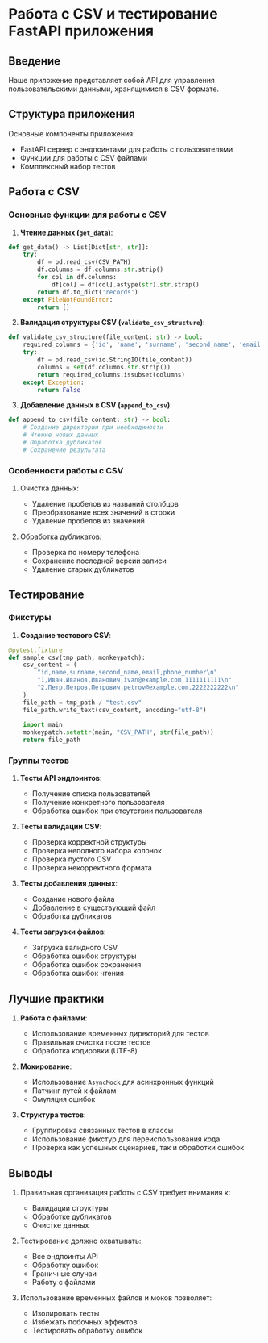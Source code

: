 # Работа с CSV и тестирование FastAPI приложения

## Введение

Наше приложение представляет собой API для управления пользовательскими данными, хранящимися в CSV формате.

## Структура приложения

Основные компоненты приложения:
- FastAPI сервер с эндпоинтами для работы с пользователями
- Функции для работы с CSV файлами
- Комплексный набор тестов

## Работа с CSV

### Основные функции для работы с CSV

1. **Чтение данных (`get_data`)**:
```python
def get_data() -> List[Dict[str, str]]:
    try:
        df = pd.read_csv(CSV_PATH)
        df.columns = df.columns.str.strip()
        for col in df.columns:
            df[col] = df[col].astype(str).str.strip()
        return df.to_dict('records')
    except FileNotFoundError:
        return []
```

2. **Валидация структуры CSV (`validate_csv_structure`)**:
```python
def validate_csv_structure(file_content: str) -> bool:
    required_columns = {'id', 'name', 'surname', 'second_name', 'email', 'phone_number'}
    try:
        df = pd.read_csv(io.StringIO(file_content))
        columns = set(df.columns.str.strip())
        return required_columns.issubset(columns)
    except Exception:
        return False
```

3. **Добавление данных в CSV (`append_to_csv`)**:
```python
def append_to_csv(file_content: str) -> bool:
    # Создание директории при необходимости
    # Чтение новых данных
    # Обработка дубликатов
    # Сохранение результата
```

### Особенности работы с CSV

1. Очистка данных:
   - Удаление пробелов из названий столбцов
   - Преобразование всех значений в строки
   - Удаление пробелов из значений

2. Обработка дубликатов:
   - Проверка по номеру телефона
   - Сохранение последней версии записи
   - Удаление старых дубликатов

## Тестирование

### Фикстуры

1. **Создание тестового CSV**:
```python
@pytest.fixture
def sample_csv(tmp_path, monkeypatch):
    csv_content = (
        "id,name,surname,second_name,email,phone_number\n"
        "1,Иван,Иванов,Иванович,ivan@example.com,1111111111\n"
        "2,Петр,Петров,Петрович,petrov@example.com,2222222222\n"
    )
    file_path = tmp_path / "test.csv"
    file_path.write_text(csv_content, encoding="utf-8")
    
    import main
    monkeypatch.setattr(main, "CSV_PATH", str(file_path))
    return file_path
```

### Группы тестов

1. **Тесты API эндпоинтов**:
   - Получение списка пользователей
   - Получение конкретного пользователя
   - Обработка ошибок при отсутствии пользователя

2. **Тесты валидации CSV**:
   - Проверка корректной структуры
   - Проверка неполного набора колонок
   - Проверка пустого CSV
   - Проверка некорректного формата

3. **Тесты добавления данных**:
   - Создание нового файла
   - Добавление в существующий файл
   - Обработка дубликатов

4. **Тесты загрузки файлов**:
   - Загрузка валидного CSV
   - Обработка ошибок структуры
   - Обработка ошибок сохранения
   - Обработка ошибок чтения

## Лучшие практики

1. **Работа с файлами**:
   - Использование временных директорий для тестов
   - Правильная очистка после тестов
   - Обработка кодировки (UTF-8)

2. **Мокирование**:
   - Использование `AsyncMock` для асинхронных функций
   - Патчинг путей к файлам
   - Эмуляция ошибок

3. **Структура тестов**:
   - Группировка связанных тестов в классы
   - Использование фикстур для переиспользования кода
   - Проверка как успешных сценариев, так и обработки ошибок

## Выводы

1. Правильная организация работы с CSV требует внимания к:
   - Валидации структуры
   - Обработке дубликатов
   - Очистке данных

2. Тестирование должно охватывать:
   - Все эндпоинты API
   - Обработку ошибок
   - Граничные случаи
   - Работу с файлами

3. Использование временных файлов и моков позволяет:
   - Изолировать тесты
   - Избежать побочных эффектов
   - Тестировать обработку ошибок